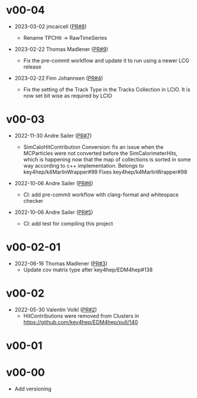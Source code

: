 # v00-04

* 2023-03-02 jmcarcell ([PR#8](https://github.com/key4hep/k4EDM4hep2LcioConv/pull/8))
  - Rename TPCHit -> RawTimeSeries

* 2023-02-22 Thomas Madlener ([PR#9](https://github.com/key4hep/k4EDM4hep2LcioConv/pull/9))
  - Fix the pre-commit workflow and update it to run using a newer LCG release

* 2023-02-22 Finn Johannsen ([PR#4](https://github.com/key4hep/k4EDM4hep2LcioConv/pull/4))
  - Fix the setting of the Track Type in the Tracks Collection in LCIO. It is now set bit wise as required by LCIO

# v00-03

* 2022-11-30 Andre Sailer ([PR#7](https://github.com/key4hep/k4EDM4hep2LcioConv/pull/7))
  - SimCaloHitContribution Conversion: fix an issue when the MCParticles were not converted before the SimCalorimeterHits, which is happening now that the map of collections is sorted in some way according to c++ implementation. Belongs to key4hep/k4MarlinWrapper#99 Fixes key4hep/k4MarlinWrapper#98

* 2022-10-06 Andre Sailer ([PR#6](https://github.com/key4hep/k4EDM4hep2LcioConv/pull/6))
  - CI: add pre-commit workflow with clang-format and whitespace checker

* 2022-10-06 Andre Sailer ([PR#5](https://github.com/key4hep/k4EDM4hep2LcioConv/pull/5))
  - CI: add test for compiling this project

# v00-02-01

* 2022-06-16 Thomas Madlener ([PR#3](https://github.com/key4hep/k4EDM4hep2LcioConv/pull/3))
  - Update cov matrix type after key4hep/EDM4hep#138

# v00-02

* 2022-05-30 Valentin Volkl ([PR#2](https://github.com/key4hep/k4EDM4hep2LcioConv/pull/2))
  - HitContributions were removed from Clusters in https://github.com/key4hep/EDM4hep/pull/140

# v00-01

# v00-00

* Add versioning
